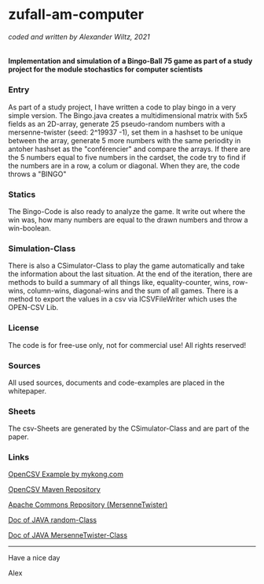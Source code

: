 # zufall-am-computer
###### *coded and written by Alexander Wiltz, 2021*

#### Implementation and simulation of a Bingo-Ball 75 game as part of a study project for the module stochastics for computer scientists

### Entry
As part of a study project, I have written a code to play bingo in a very simple version.
The Bingo.java creates a multidimensional matrix with 5x5 fields as an 2D-array, generate 25 pseudo-random numbers with a mersenne-twister (seed: 2^19937 -1), set them in a hashset to be unique between the array, generate 5 more numbers with the same periodity in antoher hashset as the "conférencier" and compare the arrays.
If there are the 5 numbers equal to five numbers in the cardset, the code try to find if the numbers are in a row, a colum or diagonal.
When they are, the code throws a "BINGO"

### Statics
The Bingo-Code is also ready to analyze the game. It write out where the win was, how many numbers are equal to the drawn numbers and throw a win-boolean.

### Simulation-Class
There is also a CSimulator-Class to play the game automatically and take the information about the last situation. At the end of the iteration, there are methods to build a summary of all things like, equality-counter, wins, row-wins, column-wins, diagonal-wins and the sum of all games.
There is a method to export the values in a csv via ICSVFileWriter which uses the OPEN-CSV Lib.

### License
The code is for free-use only, not for commercial use!
All rights reserved!

### Sources
All used sources, documents and code-examples are placed in the whitepaper.

### Sheets
The csv-Sheets are generated by the CSimulator-Class and are part of the paper.

### Links
[OpenCSV Example by mykong.com](https://mkyong.com/java/how-to-export-data-to-csv-file-java/)

[OpenCSV Maven Repository](https://mvnrepository.com/artifact/com.opencsv/opencsv)

[Apache Commons Repository (MersenneTwister)](http://commons.apache.org/proper/commons-math/download_math.cgi)

[Doc of JAVA random-Class](https://docs.oracle.com/javase/8/docs/api/java/util/Random.html)

[Doc of JAVA MersenneTwister-Class](https://commons.apache.org/proper/commons-math/javadocs/api-3.3/org/apache/commons/math3/random/MersenneTwister.html)


-------------------------------------------------------------------------------------------------------------------------------------------------------------

Have a nice day

Alex
